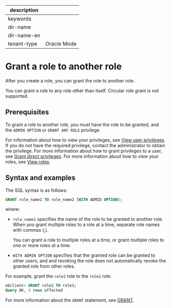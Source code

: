| description ||
|---|---|
| keywords ||
| dir-name ||
| dir-name-en ||
| tenant-type | Oracle Mode |

# Grant a role to another role

After you create a role, you can grant the role to another role.

You can grant a role to any role other than itself. Circular role grant is not supported.

## Prerequisites

To grant a role to another role, you must have the role to be granted, and the `ADMIN OPTION` or `GRANT ANY ROLE` privilege.

For information about how to view your privileges, see [View user privileges](../600.view-user-permissions-of-oracle-mode.md). If you do not have the required privilege, contact the administrator to obtain the privilege. For more information about how to grant privileges to a user, see [Grant direct privileges](../200.authority-of-oracle-mode.md). For more information about how to view your roles, see [View roles](../400.manage-roles-of-oracle-mode/600.view-roles-of-oracle-mode.md).

## Syntax and examples

The SQL syntax is as follows:

```sql
GRANT role_name1 TO role_name2 [WITH ADMID OPTION];
```

where:

* `role_name1` specifies the name of the role to be granted to another role. When you grant multiple roles to a role at a time, separate role names with commas (,).

   You can grant a role to multiple roles at a time, or grant multiple roles to one or more roles at a time.

* `WITH ADMIN OPTION` specifies that the granted role can be granted to other users, and and revoking the role does not automatically revoke the granted role from other roles.

For example, grant the `role2` role to the `role1` role:

```sql
obclient> GRANT role2 TO role1;
Query OK, 0 rows affected
```

For more information about the `GRANT` statement, see [GRANT](../../../../../../700.reference/500.sql-reference/100.sql-syntax/300.common-tenant-of-oracle-mode/900.sql-statement-of-oracle-mode/300.dcl-of-oracle-mode/1700.grant-of-oracle-mode.md).